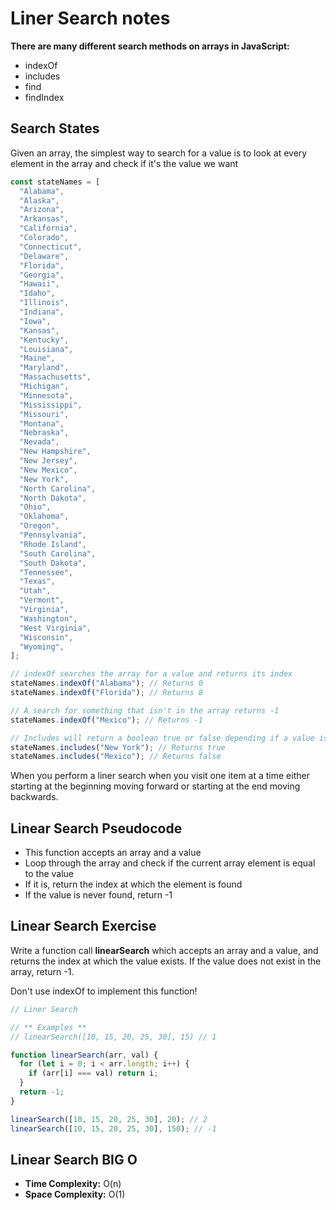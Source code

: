 # Liner Search notes

**There are many different search methods on arrays in JavaScript:**

- indexOf
- includes
- find
- findIndex

## Search States

Given an array, the simplest way to search for a value is to look at every element in the array
and check if it's the value we want

```javascript
const stateNames = [
  "Alabama",
  "Alaska",
  "Arizona",
  "Arkansas",
  "California",
  "Colorado",
  "Connecticut",
  "Delaware",
  "Florida",
  "Georgia",
  "Hawaii",
  "Idaho",
  "Illinois",
  "Indiana",
  "Iowa",
  "Kansas",
  "Kentucky",
  "Louisiana",
  "Maine",
  "Maryland",
  "Massachusetts",
  "Michigan",
  "Minnesota",
  "Mississippi",
  "Missouri",
  "Montana",
  "Nebraska",
  "Nevada",
  "New Hampshire",
  "New Jersey",
  "New Mexico",
  "New York",
  "North Carolina",
  "North Dakota",
  "Ohio",
  "Oklahoma",
  "Oregon",
  "Pennsylvania",
  "Rhode Island",
  "South Carolina",
  "South Dakota",
  "Tennessee",
  "Texas",
  "Utah",
  "Vermont",
  "Virginia",
  "Washington",
  "West Virginia",
  "Wisconsin",
  "Wyoming",
];

// indexOf searches the array for a value and returns its index
stateNames.indexOf("Alabama"); // Returns 0
stateNames.indexOf("Florida"); // Returns 8

// A search for something that isn't in the array returns -1
stateNames.indexOf("Mexico"); // Returns -1

// Includes will return a boolean true or false depending if a value is in an array
stateNames.includes("New York"); // Returns true
stateNames.includes("Mexico"); // Returns false
```

When you perform a liner search when you visit one item at a time either starting at the beginning moving forward or starting at the end moving backwards.

## Linear Search Pseudocode

- This function accepts an array and a value
- Loop through the array and check if the current array element is equal to the value
- If it is, return the index at which the element is found
- If the value is never found, return -1

## Linear Search Exercise

Write a function call **linearSearch** which accepts an array and a value, and returns the index at which the value exists. If the value does not exist in the array, return -1.

Don't use indexOf to implement this function!

```javascript
// Liner Search

// ** Examples **
// linearSearch([10, 15, 20, 25, 30], 15) // 1

function linearSearch(arr, val) {
  for (let i = 0; i < arr.length; i++) {
    if (arr[i] === val) return i;
  }
  return -1;
}

linearSearch([10, 15, 20, 25, 30], 20); // 2
linearSearch([10, 15, 20, 25, 30], 150); // -1
```

## Linear Search BIG O

- **Time Complexity:** O(n)
- **Space Complexity:** O(1)
